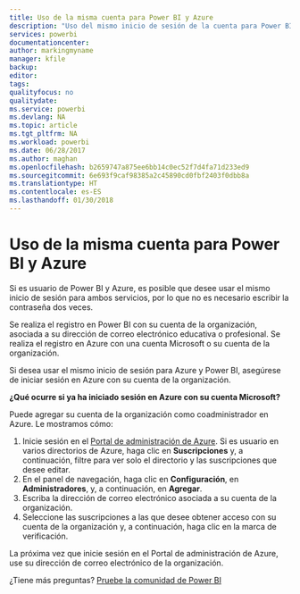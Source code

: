```yaml
---
title: Uso de la misma cuenta para Power BI y Azure
description: "Uso del mismo inicio de sesión de la cuenta para Power BI y Azure"
services: powerbi
documentationcenter: 
author: markingmyname
manager: kfile
backup: 
editor: 
tags: 
qualityfocus: no
qualitydate: 
ms.service: powerbi
ms.devlang: NA
ms.topic: article
ms.tgt_pltfrm: NA
ms.workload: powerbi
ms.date: 06/28/2017
ms.author: maghan
ms.openlocfilehash: b2659747a875ee6bb14c0ec52f7d4fa71d233ed9
ms.sourcegitcommit: 6e693f9caf98385a2c45890cd0fbf2403f0dbb8a
ms.translationtype: HT
ms.contentlocale: es-ES
ms.lasthandoff: 01/30/2018
---
```

# <a name="using-the-same-account-for-power-bi-and-azure"></a>Uso de la misma cuenta para Power BI y Azure
Si es usuario de Power BI y Azure, es posible que desee usar el mismo inicio de sesión para ambos servicios, por lo que no es necesario escribir la contraseña dos veces.

Se realiza el registro en Power BI con su cuenta de la organización, asociada a su dirección de correo electrónico educativa o profesional.  Se realiza el registro en Azure con una cuenta Microsoft o su cuenta de la organización.

Si desea usar el mismo inicio de sesión para Azure y Power BI, asegúrese de iniciar sesión en Azure con su cuenta de la organización.

**¿Qué ocurre si ya ha iniciado sesión en Azure con su cuenta Microsoft?**

Puede agregar su cuenta de la organización como coadministrador en Azure.  Le mostramos cómo:

1. Inicie sesión en el [Portal de administración de Azure](http://manage.windowsazure.com/). Si es usuario en varios directorios de Azure, haga clic en **Suscripciones** y, a continuación, filtre para ver solo el directorio y las suscripciones que desee editar.
2. En el panel de navegación, haga clic en **Configuración**, en **Administradores**, y, a continuación, en **Agregar**.
3. Escriba la dirección de correo electrónico asociada a su cuenta de la organización.
4. Seleccione las suscripciones a las que desee obtener acceso con su cuenta de la organización y, a continuación, haga clic en la marca de verificación.

La próxima vez que inicie sesión en el Portal de administración de Azure, use su dirección de correo electrónico de la organización.

¿Tiene más preguntas? [Pruebe la comunidad de Power BI](http://community.powerbi.com/)

